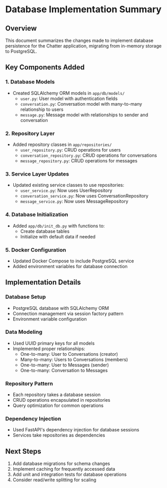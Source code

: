 # Database Implementation Summary

## Overview
This document summarizes the changes made to implement database persistence for the Chatter application, migrating from in-memory storage to PostgreSQL.

## Key Components Added

### 1. Database Models
- Created SQLAlchemy ORM models in `app/db/models/`
  - `user.py`: User model with authentication fields
  - `conversation.py`: Conversation model with many-to-many relationship to users
  - `message.py`: Message model with relationships to sender and conversation

### 2. Repository Layer
- Added repository classes in `app/repositories/`
  - `user_repository.py`: CRUD operations for users
  - `conversation_repository.py`: CRUD operations for conversations
  - `message_repository.py`: CRUD operations for messages

### 3. Service Layer Updates
- Updated existing service classes to use repositories:
  - `user_service.py`: Now uses UserRepository
  - `conversation_service.py`: Now uses ConversationRepository
  - `message_service.py`: Now uses MessageRepository

### 4. Database Initialization
- Added `app/db/init_db.py` with functions to:
  - Create database tables
  - Initialize with default data if needed

### 5. Docker Configuration
- Updated Docker Compose to include PostgreSQL service
- Added environment variables for database connection

## Implementation Details

### Database Setup
- PostgreSQL database with SQLAlchemy ORM
- Connection management via session factory pattern
- Environment variable configuration

### Data Modeling
- Used UUID primary keys for all models
- Implemented proper relationships:
  - One-to-many: User to Conversations (creator)
  - Many-to-many: Users to Conversations (members)
  - One-to-many: User to Messages (sender)
  - One-to-many: Conversation to Messages

### Repository Pattern
- Each repository takes a database session
- CRUD operations encapsulated in repositories
- Query optimization for common operations

### Dependency Injection
- Used FastAPI's dependency injection for database sessions
- Services take repositories as dependencies

## Next Steps
1. Add database migrations for schema changes
2. Implement caching for frequently accessed data
3. Add unit and integration tests for database operations
4. Consider read/write splitting for scaling
